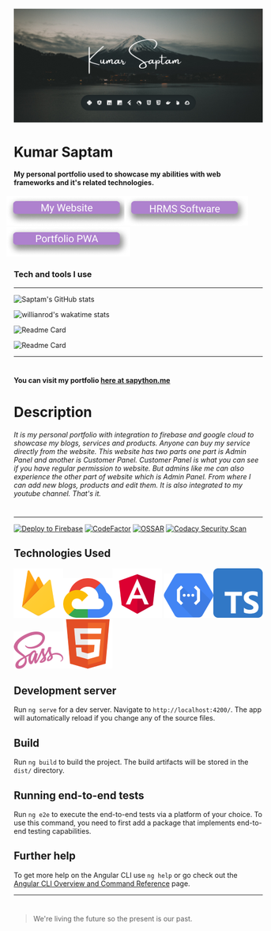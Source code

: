 ![Header Loading](https://raw.githubusercontent.com/Sapython/Sapython/master/resources/Profile%20Header.png)
# Kumar Saptam
#### My personal portfolio used to showcase my abilities with web frameworks and it's related technologies.

<a href="https://sapython.me/" target="_blank" ><img width="250" style="margin-left:-15px" src="https://raw.githubusercontent.com/Sapython/Sapython/master/src/assets/readmeImages/mywebsiteButton.png"></a>
<a href="https://github.com/Sapython/HRMS-Software" target="_blank" ><img width="250" style="margin-left:-15px" src="https://raw.githubusercontent.com/Sapython/Sapython/master/src/assets/readmeImages/HRMSbutton.png"></a>
<a href="https://github.com/Sapython/Sapython" target="_blank" ><img width="250" style="margin-left:-15px" src="https://raw.githubusercontent.com/Sapython/Sapython/master/src/assets/readmeImages/portofolioPWAbutton.png"></a>
### Tech and tools I use

---

![Saptam's GitHub stats](https://github-readme-stats.vercel.app/api?username=sapython&theme=material-palenight&show_icons=true)

![willianrod's wakatime stats](https://github-readme-stats.vercel.app/api/wakatime?username=sapython&theme=material-palenight)

![Readme Card](https://github-readme-stats.vercel.app/api/pin/?username=sapython&repo=sapython&theme=material-palenight)

![Readme Card](https://github-readme-stats.vercel.app/api/pin/?username=sapython&repo=HRMS&theme=material-palenight)

___
# 
#### You can visit my portfolio [here at sapython.me](https://sapython.me/)
#
# Description
###### It is my personal portfolio with integration to firebase and google cloud to showcase my blogs, services and products. Anyone can buy my service directly from the website. This website has two parts one part is Admin Panel and another is Customer Panel. Customer Panel is what you can see if you have regular permission to website. But admins like me can also experience the other part of website which is Admin Panel. From where I can add new blogs, products and edit them. It is also integrated to my youtube channel. That's it.
#
____
[![Deploy to Firebase](https://github.com/Sapython/Sapython/actions/workflows/firebase-hosting-merge.yml/badge.svg)](https://github.com/Sapython/Sapython/actions/workflows/firebase-hosting-merge.yml)
[![CodeFactor](https://www.codefactor.io/repository/github/sapython/sapython/badge)](https://www.codefactor.io/repository/github/sapython/sapython)
[![OSSAR](https://github.com/Sapython/Sapython/actions/workflows/ossar-analysis.yml/badge.svg)](https://github.com/Sapython/Sapython/actions/workflows/ossar-analysis.yml)
[![Codacy Security Scan](https://github.com/Sapython/Sapython/actions/workflows/codacy-analysis.yml/badge.svg)](https://github.com/Sapython/Sapython/actions/workflows/codacy-analysis.yml)
## Technologies Used
![firebase](https://github.com/Sapython/Sapython/raw/master/src/assets/readmeImages/firebase.png)![Google Cloud Platform](https://github.com/Sapython/Sapython/raw/master/src/assets/readmeImages/gcp.png)![Angular](https://github.com/Sapython/Sapython/raw/master/src/assets/readmeImages/angular.png) ![Cloud functions](https://github.com/Sapython/Sapython/raw/master/src/assets/readmeImages/cloudFunctions.png)![Typescript](https://github.com/Sapython/Sapython/raw/master/src/assets/readmeImages/Typescript.png)![Sass](https://github.com/Sapython/Sapython/raw/master/src/assets/readmeImages/sass.png)![HTML](https://github.com/Sapython/Sapython/raw/master/src/assets/readmeImages/HTML.png)

## Development server

Run `ng serve` for a dev server. Navigate to `http://localhost:4200/`. The app will automatically reload if you change any of the source files.

## Build

Run `ng build` to build the project. The build artifacts will be stored in the `dist/` directory.

## Running end-to-end tests

Run `ng e2e` to execute the end-to-end tests via a platform of your choice. To use this command, you need to first add a package that implements end-to-end testing capabilities.

## Further help

To get more help on the Angular CLI use `ng help` or go check out the [Angular CLI Overview and Command Reference](https://angular.io/cli) page.
___
# 
> We're living the future so
> the present is our past.
